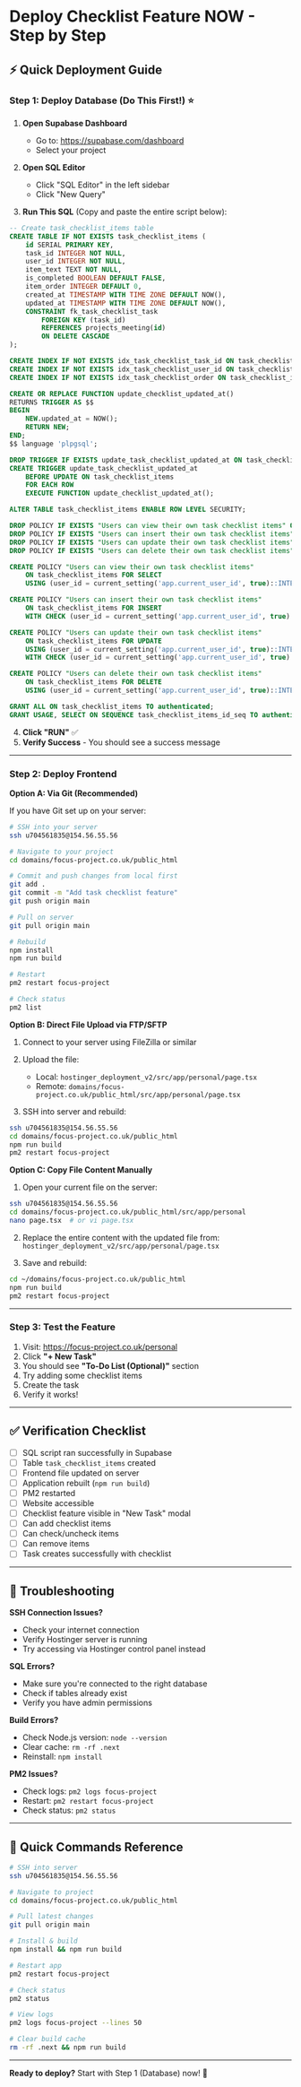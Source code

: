 # Deploy Checklist Feature NOW - Step by Step

## ⚡ Quick Deployment Guide

### Step 1: Deploy Database (Do This First!) ⭐

1. **Open Supabase Dashboard**
   - Go to: https://supabase.com/dashboard
   - Select your project

2. **Open SQL Editor**
   - Click "SQL Editor" in the left sidebar
   - Click "New Query"

3. **Run This SQL** (Copy and paste the entire script below):

```sql
-- Create task_checklist_items table
CREATE TABLE IF NOT EXISTS task_checklist_items (
    id SERIAL PRIMARY KEY,
    task_id INTEGER NOT NULL,
    user_id INTEGER NOT NULL,
    item_text TEXT NOT NULL,
    is_completed BOOLEAN DEFAULT FALSE,
    item_order INTEGER DEFAULT 0,
    created_at TIMESTAMP WITH TIME ZONE DEFAULT NOW(),
    updated_at TIMESTAMP WITH TIME ZONE DEFAULT NOW(),
    CONSTRAINT fk_task_checklist_task 
        FOREIGN KEY (task_id) 
        REFERENCES projects_meeting(id) 
        ON DELETE CASCADE
);

CREATE INDEX IF NOT EXISTS idx_task_checklist_task_id ON task_checklist_items(task_id);
CREATE INDEX IF NOT EXISTS idx_task_checklist_user_id ON task_checklist_items(user_id);
CREATE INDEX IF NOT EXISTS idx_task_checklist_order ON task_checklist_items(task_id, item_order);

CREATE OR REPLACE FUNCTION update_checklist_updated_at()
RETURNS TRIGGER AS $$
BEGIN
    NEW.updated_at = NOW();
    RETURN NEW;
END;
$$ language 'plpgsql';

DROP TRIGGER IF EXISTS update_task_checklist_updated_at ON task_checklist_items;
CREATE TRIGGER update_task_checklist_updated_at 
    BEFORE UPDATE ON task_checklist_items 
    FOR EACH ROW 
    EXECUTE FUNCTION update_checklist_updated_at();

ALTER TABLE task_checklist_items ENABLE ROW LEVEL SECURITY;

DROP POLICY IF EXISTS "Users can view their own task checklist items" ON task_checklist_items;
DROP POLICY IF EXISTS "Users can insert their own task checklist items" ON task_checklist_items;
DROP POLICY IF EXISTS "Users can update their own task checklist items" ON task_checklist_items;
DROP POLICY IF EXISTS "Users can delete their own task checklist items" ON task_checklist_items;

CREATE POLICY "Users can view their own task checklist items" 
    ON task_checklist_items FOR SELECT 
    USING (user_id = current_setting('app.current_user_id', true)::INTEGER);

CREATE POLICY "Users can insert their own task checklist items" 
    ON task_checklist_items FOR INSERT 
    WITH CHECK (user_id = current_setting('app.current_user_id', true)::INTEGER);

CREATE POLICY "Users can update their own task checklist items" 
    ON task_checklist_items FOR UPDATE 
    USING (user_id = current_setting('app.current_user_id', true)::INTEGER)
    WITH CHECK (user_id = current_setting('app.current_user_id', true)::INTEGER);

CREATE POLICY "Users can delete their own task checklist items" 
    ON task_checklist_items FOR DELETE 
    USING (user_id = current_setting('app.current_user_id', true)::INTEGER);

GRANT ALL ON task_checklist_items TO authenticated;
GRANT USAGE, SELECT ON SEQUENCE task_checklist_items_id_seq TO authenticated;
```

4. **Click "RUN"** ✅
5. **Verify Success** - You should see a success message

---

### Step 2: Deploy Frontend

**Option A: Via Git (Recommended)**

If you have Git set up on your server:

```bash
# SSH into your server
ssh u704561835@154.56.55.56

# Navigate to your project
cd domains/focus-project.co.uk/public_html

# Commit and push changes from local first
git add .
git commit -m "Add task checklist feature"
git push origin main

# Pull on server
git pull origin main

# Rebuild
npm install
npm run build

# Restart
pm2 restart focus-project

# Check status
pm2 list
```

**Option B: Direct File Upload via FTP/SFTP**

1. Connect to your server using FileZilla or similar
2. Upload the file:
   - Local: `hostinger_deployment_v2/src/app/personal/page.tsx`
   - Remote: `domains/focus-project.co.uk/public_html/src/app/personal/page.tsx`

3. SSH into server and rebuild:
```bash
ssh u704561835@154.56.55.56
cd domains/focus-project.co.uk/public_html
npm run build
pm2 restart focus-project
```

**Option C: Copy File Content Manually**

1. Open your current file on the server:
```bash
ssh u704561835@154.56.55.56
cd domains/focus-project.co.uk/public_html/src/app/personal
nano page.tsx  # or vi page.tsx
```

2. Replace the entire content with the updated file from:
   `hostinger_deployment_v2/src/app/personal/page.tsx`

3. Save and rebuild:
```bash
cd ~/domains/focus-project.co.uk/public_html
npm run build
pm2 restart focus-project
```

---

### Step 3: Test the Feature

1. Visit: https://focus-project.co.uk/personal
2. Click **"+ New Task"**
3. You should see **"To-Do List (Optional)"** section
4. Try adding some checklist items
5. Create the task
6. Verify it works!

---

## ✅ Verification Checklist

- [ ] SQL script ran successfully in Supabase
- [ ] Table `task_checklist_items` created
- [ ] Frontend file updated on server
- [ ] Application rebuilt (`npm run build`)
- [ ] PM2 restarted
- [ ] Website accessible
- [ ] Checklist feature visible in "New Task" modal
- [ ] Can add checklist items
- [ ] Can check/uncheck items
- [ ] Can remove items
- [ ] Task creates successfully with checklist

---

## 🔧 Troubleshooting

**SSH Connection Issues?**
- Check your internet connection
- Verify Hostinger server is running
- Try accessing via Hostinger control panel instead

**SQL Errors?**
- Make sure you're connected to the right database
- Check if tables already exist
- Verify you have admin permissions

**Build Errors?**
- Check Node.js version: `node --version`
- Clear cache: `rm -rf .next`
- Reinstall: `npm install`

**PM2 Issues?**
- Check logs: `pm2 logs focus-project`
- Restart: `pm2 restart focus-project`
- Check status: `pm2 status`

---

## 📱 Quick Commands Reference

```bash
# SSH into server
ssh u704561835@154.56.55.56

# Navigate to project
cd domains/focus-project.co.uk/public_html

# Pull latest changes
git pull origin main

# Install & build
npm install && npm run build

# Restart app
pm2 restart focus-project

# Check status
pm2 status

# View logs
pm2 logs focus-project --lines 50

# Clear build cache
rm -rf .next && npm run build
```

---

**Ready to deploy?** Start with Step 1 (Database) now! 🚀

